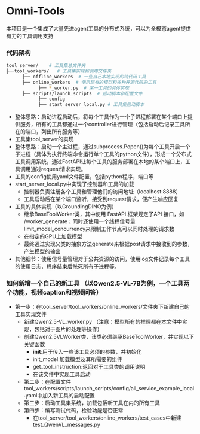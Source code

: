 # Omni-Tools 
本项目是一个集成了大量先进agent工具的分布式系统，可以为全模态agent提供有力的工具调用支持
### 代码架构
```sh
tool_server/    # 工具集总文件夹
├──tool_workers/   # 工具集实现和调用文件夹
      ├── offline_workers  # 一些自己本地实现的纯代码工具
      ├── online_workers  # 使用现有的模型和各种开源代码的工具
            ├── *_worker.py  # 某一工具的具体实现
      ├── scripts/launch_scripts  # 启动脚本和配置文件
            ├── config
            ├── start_server_local.py # 工具集启动脚本
```
- 整体思路：启动进程启动后，将每个工具作为一个子进程部署在某个端口上提供服务，所有的工具都通过一个controller进行管理（包括启动后记录工具所在的端口，列出所有服务等）
- 工具集tool_server的实现
- 整体思路：启动一个主进程，通过subprocess.Popen()为每个工具开启一个子进程（具体为执行终端命令运行单个工具的python文件），形成一个分布式工具调用系统，通过FastAPI让每个工具的服务部署在本地的某个端口上，工具调用通过request请求实现。
- 工具的config使用yaml文件配置，包括python程序，端口等
- start_server_local.py中实现了控制器和工具的加载
    - 控制器负责注册各个工具和管理他们的访问地址（localhost:8888）
    - 工具启动后在某个端口监听，接受到request请求，便产生响应回复
- 工具的具体实现（以GroundingDINO为例）
    - 继承BaseToolWorker类，其中使用 FastAPI 框架规定了API 接口，如 /worker_generate；同时还使用一个线程信号量limit_model_concurrency来限制工作节点可以同时处理的请求数
    - 在指定的GPU上加载模型
    - 最终通过实现父类的抽象方法generate来根据post请求中接收到的参数，产生模型的输出
- 其他细节：使用信号量管理对于公共资源的访问，使用log文件记录每个工具的使用日志，程序结束后杀死所有子进程等。
### 如何新增一个自己的新工具 （以Qwen2.5-VL-7B为例，一个工具两个功能，视频caption和视频问答）
- 第一步：在tool_server/tool_workers/online_workers/文件夹下新建自己的工具实现文件
    - 新建Qwen2.5-VL_worker.py
    （注意：模型所有的推理都在本文件中实现，包括对于图片的处理等操作）
    - 创建Qwen2.5VLWorker类，该类必须继承BaseToolWorker，并实现以下关键函数
        - __init__:用于传入一些该工具必须的参数，并初始化
        - init_model:加载模型及其所需要的组件
        - get_tool_instruction:返回对于工具类的调用说明
      - 在该文件中实现工具启动
    - 第二步：在配置文件tool_workers/scripts/launch_scripts/config/all_service_example_local.yaml中加入新工具的启动配置
    - 第三步：启动工具集系统，加载包括新工具在内的所有工具
    - 第四步：编写测试代码，检验功能是否正常
      - 在tool_server/tool_workers/online_workers/test_cases中新建test_QwenVL_messages.py